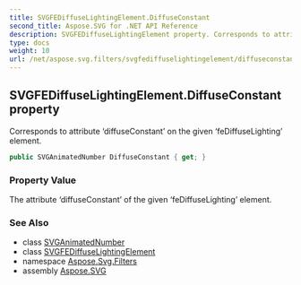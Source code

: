 ```yaml
---
title: SVGFEDiffuseLightingElement.DiffuseConstant
second_title: Aspose.SVG for .NET API Reference
description: SVGFEDiffuseLightingElement property. Corresponds to attribute diffuseConstant on the given feDiffuseLighting element
type: docs
weight: 10
url: /net/aspose.svg.filters/svgfediffuselightingelement/diffuseconstant/
---
```

## SVGFEDiffuseLightingElement.DiffuseConstant property

Corresponds to attribute ‘diffuseConstant’ on the given ‘feDiffuseLighting’ element.

```csharp
public SVGAnimatedNumber DiffuseConstant { get; }
```

### Property Value

The attribute ‘diffuseConstant’ of the given ‘feDiffuseLighting’ element.

### See Also

* class [SVGAnimatedNumber](../../../aspose.svg.datatypes/svganimatednumber/)
* class [SVGFEDiffuseLightingElement](../)
* namespace [Aspose.Svg.Filters](../../../aspose.svg.filters/)
* assembly [Aspose.SVG](../../../)
